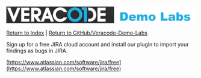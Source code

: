 ![Veracode Demo Labs](/images/veracode-demo-labs-banner-wide.png)

[Return to Index](/)  |  [Return to GitHub/Veracode-Demo-Labs](https://github.com/veracode-demo-labs)


Sign up for a free JIRA cloud account and install our plugin to import your findings as bugs in JIRA.

[https://www.atlassian.com/software/jira/free](https://www.atlassian.com/software/jira/free)